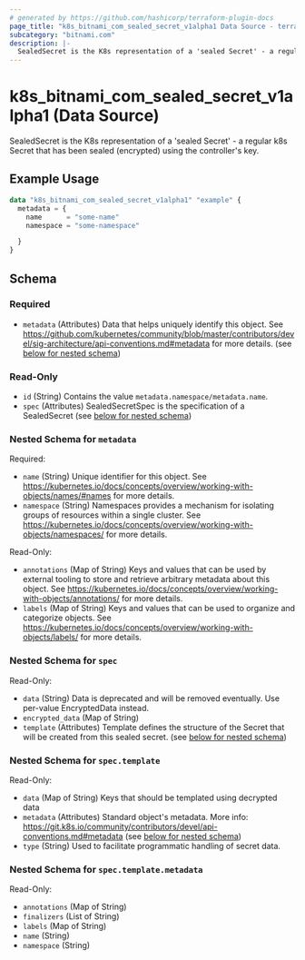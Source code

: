 ```yaml
---
# generated by https://github.com/hashicorp/terraform-plugin-docs
page_title: "k8s_bitnami_com_sealed_secret_v1alpha1 Data Source - terraform-provider-k8s"
subcategory: "bitnami.com"
description: |-
  SealedSecret is the K8s representation of a 'sealed Secret' - a regular k8s Secret that has been sealed (encrypted) using the controller's key.
---
```


# k8s_bitnami_com_sealed_secret_v1alpha1 (Data Source)

SealedSecret is the K8s representation of a 'sealed Secret' - a regular k8s Secret that has been sealed (encrypted) using the controller's key.

## Example Usage

```terraform
data "k8s_bitnami_com_sealed_secret_v1alpha1" "example" {
  metadata = {
    name      = "some-name"
    namespace = "some-namespace"

  }
}
```

<!-- schema generated by tfplugindocs -->
## Schema

### Required

- `metadata` (Attributes) Data that helps uniquely identify this object. See https://github.com/kubernetes/community/blob/master/contributors/devel/sig-architecture/api-conventions.md#metadata for more details. (see [below for nested schema](#nestedatt--metadata))

### Read-Only

- `id` (String) Contains the value `metadata.namespace/metadata.name`.
- `spec` (Attributes) SealedSecretSpec is the specification of a SealedSecret (see [below for nested schema](#nestedatt--spec))

<a id="nestedatt--metadata"></a>
### Nested Schema for `metadata`

Required:

- `name` (String) Unique identifier for this object. See https://kubernetes.io/docs/concepts/overview/working-with-objects/names/#names for more details.
- `namespace` (String) Namespaces provides a mechanism for isolating groups of resources within a single cluster. See https://kubernetes.io/docs/concepts/overview/working-with-objects/namespaces/ for more details.

Read-Only:

- `annotations` (Map of String) Keys and values that can be used by external tooling to store and retrieve arbitrary metadata about this object. See https://kubernetes.io/docs/concepts/overview/working-with-objects/annotations/ for more details.
- `labels` (Map of String) Keys and values that can be used to organize and categorize objects. See https://kubernetes.io/docs/concepts/overview/working-with-objects/labels/ for more details.


<a id="nestedatt--spec"></a>
### Nested Schema for `spec`

Read-Only:

- `data` (String) Data is deprecated and will be removed eventually. Use per-value EncryptedData instead.
- `encrypted_data` (Map of String)
- `template` (Attributes) Template defines the structure of the Secret that will be created from this sealed secret. (see [below for nested schema](#nestedatt--spec--template))

<a id="nestedatt--spec--template"></a>
### Nested Schema for `spec.template`

Read-Only:

- `data` (Map of String) Keys that should be templated using decrypted data
- `metadata` (Attributes) Standard object's metadata. More info: https://git.k8s.io/community/contributors/devel/api-conventions.md#metadata (see [below for nested schema](#nestedatt--spec--template--metadata))
- `type` (String) Used to facilitate programmatic handling of secret data.

<a id="nestedatt--spec--template--metadata"></a>
### Nested Schema for `spec.template.metadata`

Read-Only:

- `annotations` (Map of String)
- `finalizers` (List of String)
- `labels` (Map of String)
- `name` (String)
- `namespace` (String)
